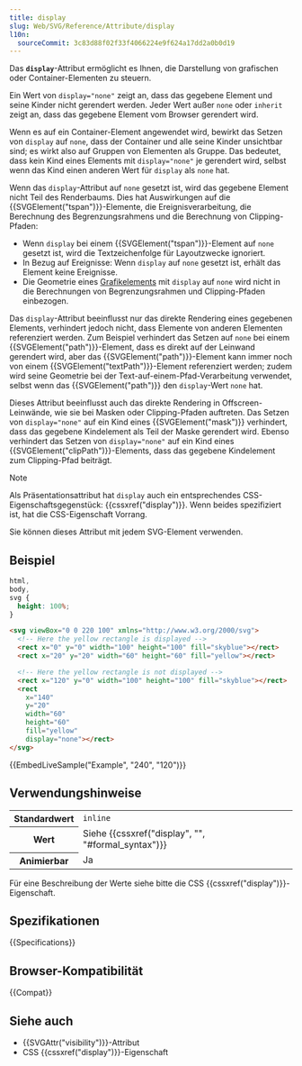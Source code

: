 ```yaml
---
title: display
slug: Web/SVG/Reference/Attribute/display
l10n:
  sourceCommit: 3c83d88f02f33f4066224e9f624a17dd2a0b0d19
---
```


Das **`display`**-Attribut ermöglicht es Ihnen, die Darstellung von grafischen oder Container-Elementen zu steuern.

Ein Wert von `display="none"` zeigt an, dass das gegebene Element und seine Kinder nicht gerendert werden. Jeder Wert außer `none` oder `inherit` zeigt an, dass das gegebene Element vom Browser gerendert wird.

Wenn es auf ein Container-Element angewendet wird, bewirkt das Setzen von `display` auf `none`, dass der Container und alle seine Kinder unsichtbar sind; es wirkt also auf Gruppen von Elementen als Gruppe. Das bedeutet, dass kein Kind eines Elements mit `display="none"` je gerendert wird, selbst wenn das Kind einen anderen Wert für `display` als `none` hat.

Wenn das `display`-Attribut auf `none` gesetzt ist, wird das gegebene Element nicht Teil des Renderbaums. Dies hat Auswirkungen auf die {{SVGElement("tspan")}}-Elemente, die Ereignisverarbeitung, die Berechnung des Begrenzungsrahmens und die Berechnung von Clipping-Pfaden:

- Wenn `display` bei einem {{SVGElement("tspan")}}-Element auf `none` gesetzt ist, wird die Textzeichenfolge für Layoutzwecke ignoriert.
- In Bezug auf Ereignisse: Wenn `display` auf `none` gesetzt ist, erhält das Element keine Ereignisse.
- Die Geometrie eines [Grafikelements](/de/docs/Web/SVG/Reference/Element#graphics_elements) mit `display` auf `none` wird nicht in die Berechnungen von Begrenzungsrahmen und Clipping-Pfaden einbezogen.

Das `display`-Attribut beeinflusst nur das direkte Rendering eines gegebenen Elements, verhindert jedoch nicht, dass Elemente von anderen Elementen referenziert werden. Zum Beispiel verhindert das Setzen auf `none` bei einem {{SVGElement("path")}}-Element, dass es direkt auf der Leinwand gerendert wird, aber das {{SVGElement("path")}}-Element kann immer noch von einem {{SVGElement("textPath")}}-Element referenziert werden; zudem wird seine Geometrie bei der Text-auf-einem-Pfad-Verarbeitung verwendet, selbst wenn das {{SVGElement("path")}} den `display`-Wert `none` hat.

Dieses Attribut beeinflusst auch das direkte Rendering in Offscreen-Leinwände, wie sie bei Masken oder Clipping-Pfaden auftreten. Das Setzen von `display="none"` auf ein Kind eines {{SVGElement("mask")}} verhindert, dass das gegebene Kindelement als Teil der Maske gerendert wird. Ebenso verhindert das Setzen von `display="none"` auf ein Kind eines {{SVGElement("clipPath")}}-Elements, dass das gegebene Kindelement zum Clipping-Pfad beiträgt.

> [!NOTE]
> Als Präsentationsattribut hat `display` auch ein entsprechendes CSS-Eigenschaftsgegenstück: {{cssxref("display")}}. Wenn beides spezifiziert ist, hat die CSS-Eigenschaft Vorrang.

Sie können dieses Attribut mit jedem SVG-Element verwenden.

## Beispiel

```css hidden
html,
body,
svg {
  height: 100%;
}
```

```html
<svg viewBox="0 0 220 100" xmlns="http://www.w3.org/2000/svg">
  <!-- Here the yellow rectangle is displayed -->
  <rect x="0" y="0" width="100" height="100" fill="skyblue"></rect>
  <rect x="20" y="20" width="60" height="60" fill="yellow"></rect>

  <!-- Here the yellow rectangle is not displayed -->
  <rect x="120" y="0" width="100" height="100" fill="skyblue"></rect>
  <rect
    x="140"
    y="20"
    width="60"
    height="60"
    fill="yellow"
    display="none"></rect>
</svg>
```

{{EmbedLiveSample("Example", "240", "120")}}

## Verwendungshinweise

<table class="properties">
  <tbody>
    <tr>
      <th scope="row">Standardwert</th>
      <td><code>inline</code></td>
    </tr>
    <tr>
      <th scope="row">Wert</th>
      <td>Siehe {{cssxref("display", "", "#formal_syntax")}}</td>
    </tr>
    <tr>
      <th scope="row">Animierbar</th>
      <td>Ja</td>
    </tr>
  </tbody>
</table>

Für eine Beschreibung der Werte siehe bitte die CSS {{cssxref("display")}}-Eigenschaft.

## Spezifikationen

{{Specifications}}

## Browser-Kompatibilität

{{Compat}}

## Siehe auch

- {{SVGAttr("visibility")}}-Attribut
- CSS {{cssxref("display")}}-Eigenschaft
